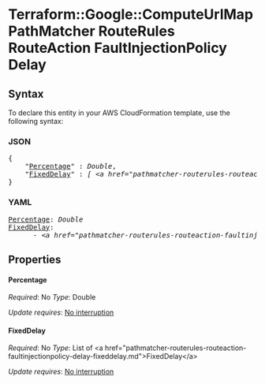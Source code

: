 # Terraform::Google::ComputeUrlMap PathMatcher RouteRules RouteAction FaultInjectionPolicy Delay

## Syntax

To declare this entity in your AWS CloudFormation template, use the following syntax:

### JSON

<pre>
{
    "<a href="#percentage" title="Percentage">Percentage</a>" : <i>Double</i>,
    "<a href="#fixeddelay" title="FixedDelay">FixedDelay</a>" : <i>[ &lt;a href=&#34;pathmatcher-routerules-routeaction-faultinjectionpolicy-delay-fixeddelay.md&#34;&gt;FixedDelay&lt;/a&gt;, ... ]</i>
}
</pre>

### YAML

<pre>
<a href="#percentage" title="Percentage">Percentage</a>: <i>Double</i>
<a href="#fixeddelay" title="FixedDelay">FixedDelay</a>: <i>
      - &lt;a href=&#34;pathmatcher-routerules-routeaction-faultinjectionpolicy-delay-fixeddelay.md&#34;&gt;FixedDelay&lt;/a&gt;</i>
</pre>

## Properties

#### Percentage

_Required_: No
_Type_: Double

_Update requires_: [No interruption](https://docs.aws.amazon.com/AWSCloudFormation/latest/UserGuide/using-cfn-updating-stacks-update-behaviors.html#update-no-interrupt)

#### FixedDelay

_Required_: No
_Type_: List of &lt;a href=&#34;pathmatcher-routerules-routeaction-faultinjectionpolicy-delay-fixeddelay.md&#34;&gt;FixedDelay&lt;/a&gt;

_Update requires_: [No interruption](https://docs.aws.amazon.com/AWSCloudFormation/latest/UserGuide/using-cfn-updating-stacks-update-behaviors.html#update-no-interrupt)

